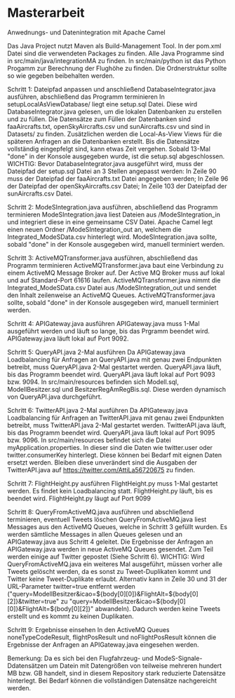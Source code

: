 # Masterarbeit
 Anwednungs- und Datenintegration mit Apache Camel

Das Java  Project nutzt Maven als Build-Management Tool. In der pom.xml Datei sind die verwendeten Packages zu finden. Alle Java Programme sind in src/main/java/integrationMA zu finden. In src/main/python ist das Python Progamm zur Berechnung der Flughöhe zu finden. Die Ordnerstruktur sollte so wie gegeben beibehalten werden.

Schritt 1: Dateipfad anpassen und anschließend DatabaseIntegrator.java ausführen, abschließend das Programm terminieren
In setupLocalAsViewDatabase/ liegt eine setup.sql Datei. Diese wird DatabaseIntegrator.java gelesen, um die lokalen Datenbanken zu erstellen und zu füllen. Die Datensätze zum Füllen der Datenbanken sind faaAircrafts.txt, openSkyAircrafts.csv und sunAircrafts.csv und sind in Datasets/ zu finden. Zusätzlichen werden die Local-As-View Views für die späteren Anfragen an die Datenbanken erstellt. Bis die Datensätze vollständig eingepfelgt sind, kann etwas Zeit vergehen. Sobald 13-Mal "done" in der Konsole ausgegeben wurde, ist die setup.sql abgeschlossen. WICHTIG: Bevor DatabaseIntegrator.java ausgeführt wird, muss der Dateipfad der setup.sql Datei an 3 Stellen angepasst werden: In Zeile 90 muss der Dateipfad der faaAircrafts.txt Datei angegeben werden; In Zeile 96 der Dateipfad der openSkyAircrafts.csv Datei; In Zeile 103 der Dateipfad der sunAircrafts.csv Datei.

Schritt 2: ModeSIntegration.java ausführen, abschließend das Programm terminieren
ModeSIntegration.java liest Dateien aus /ModeSIntegration_in und integriert diese in eine gemeinsame CSV Datei. Apache Camel legt einen neuen Ordner /ModeSIntegration_out an, welchem die Integrated_ModeSData.csv hinterlegt wird. ModeSIntegration.java sollte, sobald "done" in der Konsole ausgegeben wird, manuell terminiert werden.

Schritt 3: ActiveMQTransformer.java ausführen, abschließend das Programm terminieren
ActiveMQTransformer.java baut eine Verbindung zu einem ActiveMQ Message Broker auf. Der Active MQ Broker muss auf lokal und auf Standard-Port 61616 laufen. ActiveMQTransformer.java nimmt die Integrated_ModeSData.csv Datei aus /ModeSIntegration_out und sendet den Inhalt zeilenweise an ActiveMQ Queues. ActiveMQTransformer.java sollte, sobald "done" in der Konsole ausgegeben wird, manuell terminiert werden.

Schritt 4: APIGateway.java ausführen
APIGateway.java muss 1-Mal ausgeführt werden und läuft so lange, bis das Prgramm beendet wird. APIGateway.java läuft lokal auf Port 9092. 

Schritt 5: QueryAPI.java 2-Mal ausführen
Da APIGateway.java Loadbalancing für Anfragen an QueryAPI.java mit genau zwei Endpunkten betreibt, muss QueryAPI.java 2-Mal gestartet werden. QueryAPI.java läuft, bis das Programm beendet wird. QueryAPI.java läuft lokal auf Port 9093 bzw. 9094. In src/main/resources befinden sich Modell.sql, ModellBesitzer.sql und BesitzerRegAmRegBis.sql. Diese werden dynamisch von QueryAPI.java durchgeführt.

Schritt 6: TwitterAPI.java 2-Mal ausführen
Da APIGateway.java Loadbalancing für Anfragen an TwitterAPI.java mit genau zwei Endpunkten betreibt, muss TwitterAPI.java 2-Mal gestartet werden. TwitterAPI.java läuft, bis das Programm beendet wird. QueryAPI.java läuft lokal auf Port 9095 bzw. 9096. In src/main/resources befindet sich die Datei myApplication.properties. In dieser sind die Daten wie twitter.user oder twitter.consumerKey hinterlegt. Diese können bei Bedarf mit eignen Daten ersetzt werden. Bleiben diese unverändert sind die Ausgaben der TwitterAPI.java auf https://twitter.com/AttiLa56720675 zu finden.

Schritt 7: FlightHeight.py ausführen
FlightHeight.py muss 1-Mal gestartet werden. Es findet kein Loadbalancing statt. FlightHeight.py läuft, bis es beendet wird. FlightHeight.py läugt auf Port 9099 

Schritt 8: QueryFromActiveMQ.java ausführen und abschließend terminieren, eventuell Tweets löschen
QueryFromActiveMQ.java liest Messages aus den ActiveMQ Queues, welche in Schritt 3 gefüllt wurden. Es werden sämtliche Messages in allen Queues gelesen und an APIGateway.java aus Schritt 4 geleitet. Die Ergebnisse der Anfragen an APIGateway.java werden in neue ActiveMQ Queues gesendet. Zum Teil werden einige auf Twitter gepostet (Siehe Schritt 6). WICHTIG: Wird QueryFromActiveMQ.java ein weiteres Mal ausgeführt, müssen vorher alle Tweets gelöscht werden, da es sonst zu Tweet-Duplikaten kommt und Twitter keine Tweet-Duplikate erlaubt. Alternativ kann in Zeile 30 und 31 der URL-Parameter twitter=true entfernt werden ("query=ModellBesitzer&icao=${body[0][0]}&FlightAlt=${body[0][2]}&twitter=true" zu "query=ModellBesitzer&icao=${body[0][0]}&FlightAlt=${body[0][2]}" abwandeln). Dadurch werden keine Tweets erstellt und es kommt zu keinen Duplikaten.

Schritt 9: Ergebnisse einsehen
In den ActiveMQ Queues noneTypeCodeResult, flightPosResult und noFlightPosResult können die Ergebnisse der Anfragen an APIGateway.java eingesehen werden.


Bemerkung: Da es sich bei den Flugfahrzeug- und ModeS-Signale-Ddatensätzen um Datein mit Datengrößen von teilweise mehreren hundert MB bzw. GB handelt, sind in diesem Repository stark reduzierte Datensätze hinterlegt. Bei Bedarf können die vollständigen Datensätze nachgereicht werden.
